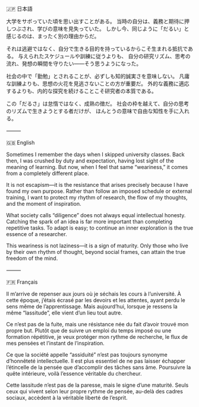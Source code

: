 🇯🇵 日本語

大学をサボっていた頃を思い出すことがある。
当時の自分は、義務と期待に押しつぶされ、学びの意味を見失っていた。
しかし今、同じように「だるい」と感じるのは、まったく別の理由からだ。

それは逃避ではなく、自分で生きる目的を持っているからこそ生まれる抵抗である。
与えられたスケジュールや訓練に従うよりも、
自分の研究リズム、思考の流れ、発想の瞬間を守りたい——そう思うようになった。

社会の中で「勤勉」とされることが、必ずしも知的誠実さを意味しない。
凡庸な訓練よりも、思想の火花を見逃さないことの方が重要だ。
外的な義務に適応するよりも、内的な探究を続けることこそ研究者の本質である。

この「だるさ」は怠惰ではなく、成熟の徴だ。
社会の枠を越えて、自分の思考のリズムで生きようとする者だけが、
ほんとうの意味で自由な知性を手に入れる。

⸻

🇬🇧 English

Sometimes I remember the days when I skipped university classes.
Back then, I was crushed by duty and expectation, having lost sight of the meaning of learning.
But now, when I feel that same “weariness,” it comes from a completely different place.

It is not escapism—it is the resistance that arises precisely because I have found my own purpose.
Rather than follow an imposed schedule or external training,
I want to protect my rhythm of research, the flow of my thoughts, and the moment of inspiration.

What society calls “diligence” does not always equal intellectual honesty.
Catching the spark of an idea is far more important than completing repetitive tasks.
To adapt is easy; to continue an inner exploration is the true essence of a researcher.

This weariness is not laziness—it is a sign of maturity.
Only those who live by their own rhythm of thought, beyond social frames,
can attain the true freedom of the mind.

⸻

🇫🇷 Français

Il m’arrive de repenser aux jours où je séchais les cours à l’université.
À cette époque, j’étais écrasé par les devoirs et les attentes,
ayant perdu le sens même de l’apprentissage.
Mais aujourd’hui, lorsque je ressens la même “lassitude”, elle vient d’un lieu tout autre.

Ce n’est pas de la fuite, mais une résistance née du fait d’avoir trouvé mon propre but.
Plutôt que de suivre un emploi du temps imposé ou une formation répétitive,
je veux protéger mon rythme de recherche, le flux de mes pensées et l’instant de l’inspiration.

Ce que la société appelle “assiduité” n’est pas toujours synonyme d’honnêteté intellectuelle.
Il est plus essentiel de ne pas laisser échapper l’étincelle de la pensée
que d’accomplir des tâches sans âme.
Poursuivre la quête intérieure, voilà l’essence véritable du chercheur.

Cette lassitude n’est pas de la paresse, mais le signe d’une maturité.
Seuls ceux qui vivent selon leur propre rythme de pensée, au-delà des cadres sociaux,
accèdent à la véritable liberté de l’esprit.
